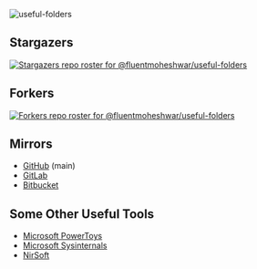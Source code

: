![useful-folders](https://socialify.git.ci/fluentmoheshwar/useful-folders/image?description=1&forks=1&issues=1&language=1&name=1&owner=1&pulls=1&stargazers=1&theme=Dark)

## Stargazers

[![Stargazers repo roster for @fluentmoheshwar/useful-folders](https://reporoster.com/stars/dark/fluentmoheshwar/useful-folders)](https://github.com/fluentmoheshwar/useful-folders/stargazers)

## Forkers

[![Forkers repo roster for @fluentmoheshwar/useful-folders](https://reporoster.com/forks/dark/fluentmoheshwar/useful-folders)](https://github.com/fluentmoheshwar/useful-folders/network/members)

## Mirrors

- [GitHub](https://github.com/fluentmoheshwar/useful-folders) (main)
- [GitLab](https://gitlab.com/fluentmoheshwar/useful-folders)
- [Bitbucket](https://bitbucket.org/fluentmoheshwar/useful-folders)

## Some Other Useful Tools

- [Microsoft PowerToys](https://github.com/microsoft/PowerToys)
- [Microsoft Sysinternals](https://docs.microsoft.com/en-us/sysinternals/downloads)
- [NirSoft](https://www.nirsoft.net)
